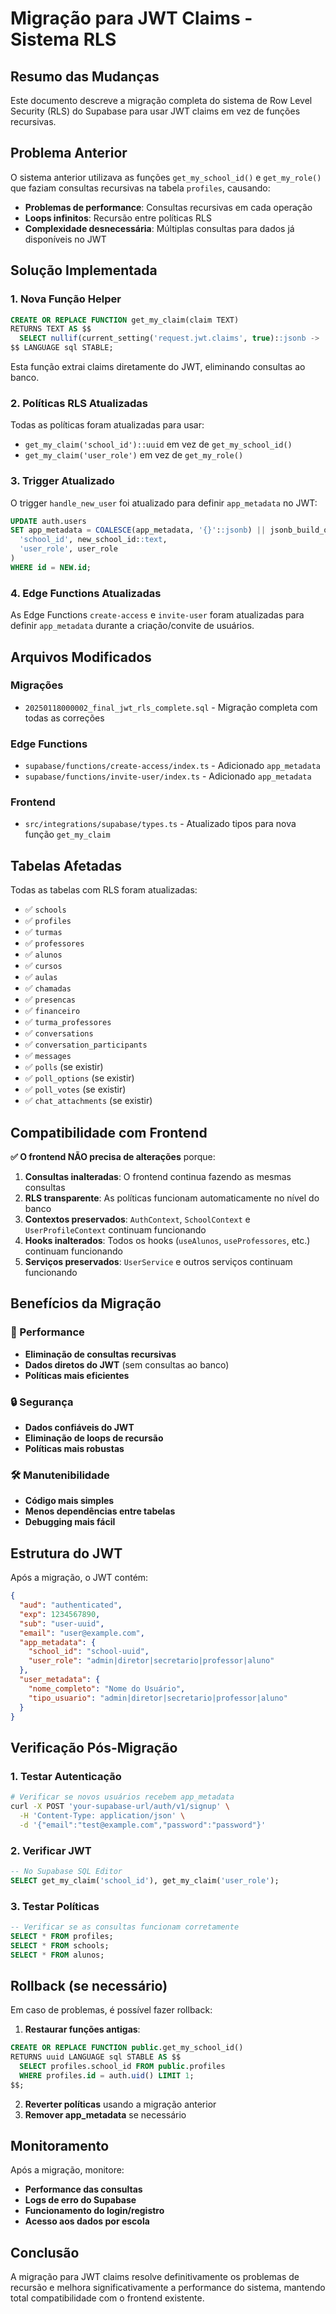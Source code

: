 # Migração para JWT Claims - Sistema RLS

## Resumo das Mudanças

Este documento descreve a migração completa do sistema de Row Level Security (RLS) do Supabase para usar JWT claims em vez de funções recursivas.

## Problema Anterior

O sistema anterior utilizava as funções `get_my_school_id()` e `get_my_role()` que faziam consultas recursivas na tabela `profiles`, causando:

- **Problemas de performance**: Consultas recursivas em cada operação
- **Loops infinitos**: Recursão entre políticas RLS
- **Complexidade desnecessária**: Múltiplas consultas para dados já disponíveis no JWT

## Solução Implementada

### 1. Nova Função Helper

```sql
CREATE OR REPLACE FUNCTION get_my_claim(claim TEXT)
RETURNS TEXT AS $$
  SELECT nullif(current_setting('request.jwt.claims', true)::jsonb -> 'app_metadata' ->> claim, '');
$$ LANGUAGE sql STABLE;
```

Esta função extrai claims diretamente do JWT, eliminando consultas ao banco.

### 2. Políticas RLS Atualizadas

Todas as políticas foram atualizadas para usar:
- `get_my_claim('school_id')::uuid` em vez de `get_my_school_id()`
- `get_my_claim('user_role')` em vez de `get_my_role()`

### 3. Trigger Atualizado

O trigger `handle_new_user` foi atualizado para definir `app_metadata` no JWT:

```sql
UPDATE auth.users 
SET app_metadata = COALESCE(app_metadata, '{}'::jsonb) || jsonb_build_object(
  'school_id', new_school_id::text,
  'user_role', user_role
)
WHERE id = NEW.id;
```

### 4. Edge Functions Atualizadas

As Edge Functions `create-access` e `invite-user` foram atualizadas para definir `app_metadata` durante a criação/convite de usuários.

## Arquivos Modificados

### Migrações
- `20250118000002_final_jwt_rls_complete.sql` - Migração completa com todas as correções

### Edge Functions
- `supabase/functions/create-access/index.ts` - Adicionado `app_metadata`
- `supabase/functions/invite-user/index.ts` - Adicionado `app_metadata`

### Frontend
- `src/integrations/supabase/types.ts` - Atualizado tipos para nova função `get_my_claim`

## Tabelas Afetadas

Todas as tabelas com RLS foram atualizadas:

- ✅ `schools`
- ✅ `profiles` 
- ✅ `turmas`
- ✅ `professores`
- ✅ `alunos`
- ✅ `cursos`
- ✅ `aulas`
- ✅ `chamadas`
- ✅ `presencas`
- ✅ `financeiro`
- ✅ `turma_professores`
- ✅ `conversations`
- ✅ `conversation_participants`
- ✅ `messages`
- ✅ `polls` (se existir)
- ✅ `poll_options` (se existir)
- ✅ `poll_votes` (se existir)
- ✅ `chat_attachments` (se existir)

## Compatibilidade com Frontend

**✅ O frontend NÃO precisa de alterações** porque:

1. **Consultas inalteradas**: O frontend continua fazendo as mesmas consultas
2. **RLS transparente**: As políticas funcionam automaticamente no nível do banco
3. **Contextos preservados**: `AuthContext`, `SchoolContext` e `UserProfileContext` continuam funcionando
4. **Hooks inalterados**: Todos os hooks (`useAlunos`, `useProfessores`, etc.) continuam funcionando
5. **Serviços preservados**: `UserService` e outros serviços continuam funcionando

## Benefícios da Migração

### 🚀 Performance
- **Eliminação de consultas recursivas**
- **Dados diretos do JWT** (sem consultas ao banco)
- **Políticas mais eficientes**

### 🔒 Segurança
- **Dados confiáveis do JWT**
- **Eliminação de loops de recursão**
- **Políticas mais robustas**

### 🛠️ Manutenibilidade
- **Código mais simples**
- **Menos dependências entre tabelas**
- **Debugging mais fácil**

## Estrutura do JWT

Após a migração, o JWT contém:

```json
{
  "aud": "authenticated",
  "exp": 1234567890,
  "sub": "user-uuid",
  "email": "user@example.com",
  "app_metadata": {
    "school_id": "school-uuid",
    "user_role": "admin|diretor|secretario|professor|aluno"
  },
  "user_metadata": {
    "nome_completo": "Nome do Usuário",
    "tipo_usuario": "admin|diretor|secretario|professor|aluno"
  }
}
```

## Verificação Pós-Migração

### 1. Testar Autenticação
```bash
# Verificar se novos usuários recebem app_metadata
curl -X POST 'your-supabase-url/auth/v1/signup' \
  -H 'Content-Type: application/json' \
  -d '{"email":"test@example.com","password":"password"}'
```

### 2. Verificar JWT
```sql
-- No Supabase SQL Editor
SELECT get_my_claim('school_id'), get_my_claim('user_role');
```

### 3. Testar Políticas
```sql
-- Verificar se as consultas funcionam corretamente
SELECT * FROM profiles;
SELECT * FROM schools;
SELECT * FROM alunos;
```

## Rollback (se necessário)

Em caso de problemas, é possível fazer rollback:

1. **Restaurar funções antigas**:
```sql
CREATE OR REPLACE FUNCTION public.get_my_school_id() 
RETURNS uuid LANGUAGE sql STABLE AS $$ 
  SELECT profiles.school_id FROM public.profiles 
  WHERE profiles.id = auth.uid() LIMIT 1; 
$$;
```

2. **Reverter políticas** usando a migração anterior
3. **Remover app_metadata** se necessário

## Monitoramento

Após a migração, monitore:

- **Performance das consultas**
- **Logs de erro do Supabase**
- **Funcionamento do login/registro**
- **Acesso aos dados por escola**

## Conclusão

A migração para JWT claims resolve definitivamente os problemas de recursão e melhora significativamente a performance do sistema, mantendo total compatibilidade com o frontend existente.